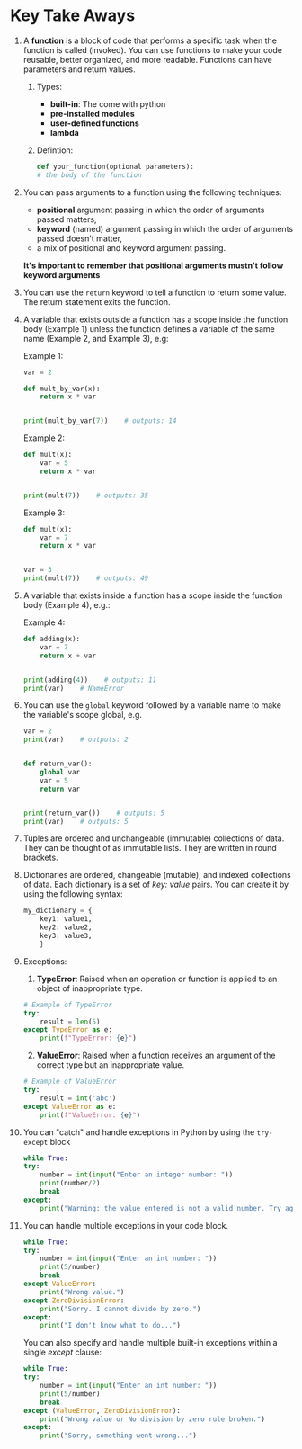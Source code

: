 # Key Take Aways

1. A **function** is a block of code that performs a specific task when the function is called (invoked). You can use functions to make your code reusable, better organized, and more readable. Functions can have parameters and return values.
    1. Types:
        - **built-in**: The come with python
        - **pre-installed modules**
        - **user-defined functions**
        - **lambda**

    2. Defintion:

        ```python
        def your_function(optional parameters):
        # the body of the function
        ```

2. You can pass arguments to a function using the following techniques:
    - **positional** argument passing in which the order of arguments passed matters,
    - **keyword** (named) argument passing in which the order of arguments passed doesn't matter,
    - a mix of positional and keyword argument passing.

    **It's important to remember that positional arguments mustn't follow keyword arguments**

3. You can use the `return` keyword to tell a function to return some value. The return statement exits the function.

4. A variable that exists outside a function has a scope inside the function body (Example 1) unless the function defines a variable of the same name (Example 2, and Example 3), e.g:

    Example 1:

    ```python
    var = 2

    def mult_by_var(x):
        return x * var


    print(mult_by_var(7))    # outputs: 14
    ```

    Example 2:

    ```python
    def mult(x):
        var = 5
        return x * var


    print(mult(7))    # outputs: 35
    ```

    Example 3:

    ```python
    def mult(x):
        var = 7
        return x * var


    var = 3
    print(mult(7))    # outputs: 49

    ```

5. A variable that exists inside a function has a scope inside the function body (Example 4), e.g.:

    Example 4:

    ```python
    def adding(x):
        var = 7
        return x + var


    print(adding(4))    # outputs: 11
    print(var)    # NameError

    ```

6. You can use the `global` keyword followed by a variable name to make the variable's scope global, e.g.

    ```python
    var = 2
    print(var)    # outputs: 2


    def return_var():
        global var
        var = 5
        return var


    print(return_var())    # outputs: 5
    print(var)    # outputs: 5

    ```

7. Tuples are ordered and unchangeable (immutable) collections of data. They can be thought of as immutable lists. They are written in round brackets.

8. Dictionaries are ordered, changeable (mutable), and indexed collections of data. Each dictionary is a set of *key: value* pairs. You can create it by using the following syntax:

    ```python
    my_dictionary = {
        key1: value1,
        key2: value2,
        key3: value3,
        }
    ```

9. Exceptions:

    1. **TypeError**: Raised when an operation or function is applied to an object of inappropriate type.

    ```python
    # Example of TypeError
    try:
        result = len(5)
    except TypeError as e:
        print(f"TypeError: {e}")

    ```

    2. **ValueError**: Raised when a function receives an argument of the correct type but an inappropriate value.

    ```python
    # Example of ValueError
    try:
        result = int('abc')
    except ValueError as e:
        print(f"ValueError: {e}")
    ```
  
10. You can "catch" and handle exceptions in Python by using the `try-except` block

    ```python
    while True:
    try:
        number = int(input("Enter an integer number: "))
        print(number/2)
        break
    except:
        print("Warning: the value entered is not a valid number. Try again...")
    ```

11. You can handle multiple exceptions in your code block.

    ```python
    while True:
    try:
        number = int(input("Enter an int number: "))
        print(5/number)
        break
    except ValueError:
        print("Wrong value.")
    except ZeroDivisionError:
        print("Sorry. I cannot divide by zero.")
    except:
        print("I don't know what to do...")
    ```

    You can also specify and handle multiple built-in exceptions within a single *except* clause:

    ```python
    while True:
    try:
        number = int(input("Enter an int number: "))
        print(5/number)
        break
    except (ValueError, ZeroDivisionError):
        print("Wrong value or No division by zero rule broken.")
    except:
        print("Sorry, something went wrong...")

    ```
